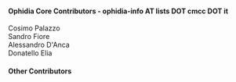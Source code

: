 <h4>Ophidia Core Contributors - ophidia-info AT lists DOT cmcc DOT it</h4>
Cosimo Palazzo</br>
Sandro Fiore</br>
Alessandro D'Anca</br>
Donatello Elia</br>

<h4>Other Contributors</h4>
